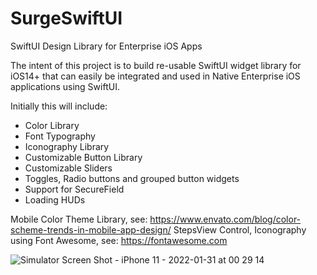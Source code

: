 # SurgeSwiftUI
SwiftUI Design Library for Enterprise iOS Apps

The intent of this project is to build re-usable SwiftUI widget library for iOS14+ that can easily be integrated and used in
Native Enterprise iOS applications using SwiftUI.

Initially this will include:
* Color Library
* Font Typography
* Iconography Library
* Customizable Button Library
* Customizable Sliders
* Toggles, Radio buttons and grouped button widgets
* Support for SecureField
* Loading HUDs

Mobile Color Theme Library, see: https://www.envato.com/blog/color-scheme-trends-in-mobile-app-design/
StepsView Control, Iconography using Font Awesome, see: https://fontawesome.com

![Simulator Screen Shot - iPhone 11 - 2022-01-31 at 00 29 14](https://user-images.githubusercontent.com/96930813/151749008-b5e50349-312b-4a00-90be-872c2574142e.png)

